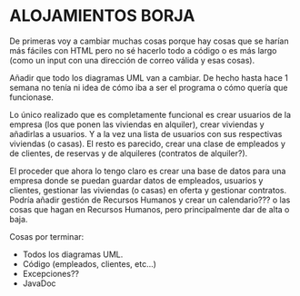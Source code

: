 # ALOJAMIENTOS BORJA 

De primeras voy a cambiar muchas cosas porque hay cosas que se harían más fáciles con HTML pero no sé hacerlo todo a código o es más largo (como un input con una dirección de correo válida y esas cosas).

Añadir que todo los diagramas UML van a cambiar. De hecho hasta hace 1 semana no tenía ni idea de cómo iba a ser el programa o cómo quería que funcionase. 

Lo único realizado que es completamente funcional es crear usuarios de la empresa (los que ponen las viviendas en alquiler), crear viviendas y añadirlas a usuarios. Y a la vez una lista de usuarios con sus respectivas viviendas (o casas). El resto es parecido, crear una clase de empleados y de clientes, de reservas y de alquileres (contratos de alquiler?).

El proceder que ahora lo tengo claro es crear una base de datos para una empresa donde se puedan guardar datos de empleados, usuarios y clientes, gestionar las viviendas (o casas) en oferta y gestionar contratos. 
Podría añadir gestión de Recursos Humanos y crear un calendario??? o las cosas que hagan en Recursos Humanos, pero principalmente dar de alta o baja.


Cosas por terminar:
- Todos los diagramas UML.
- Código (empleados, clientes, etc...)
- Excepciones??
- JavaDoc
